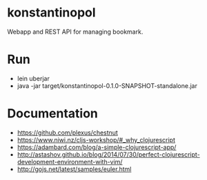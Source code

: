 # konstantinopol

Webapp and REST API for managing bookmark.

# Run

 * lein uberjar
 * java -jar target/konstantinopol-0.1.0-SNAPSHOT-standalone.jar

# Documentation

 * https://github.com/plexus/chestnut
 * https://www.niwi.nz/cljs-workshop/#_why_clojurescript
 * https://adambard.com/blog/a-simple-clojurescript-app/
 * http://astashov.github.io/blog/2014/07/30/perfect-clojurescript-development-environment-with-vim/
 * http://gojs.net/latest/samples/euler.html

